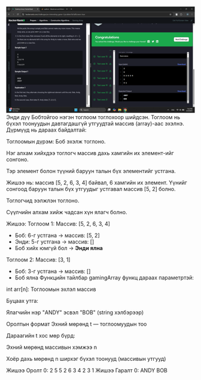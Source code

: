 ![alt text](<../images/40 bodlogo 12.png>)
Энди дүү Бобтойгоо нэгэн тоглоом тоглохоор шийдсэн. Тоглоом нь бүхэл тоонуудын давтагдашгүй утгуудтай массив (array)-аас эхэлнэ. Дүрмүүд нь дараах байдалтай:

Тоглоомын дүрэм:
Боб эхэлж тоглоно.

Нэг алхам хийхдээ тоглогч массив дахь хамгийн их элемент-ийг сонгоно.

Тэр элемент болон түүний баруун талын бүх элементийг устгана.

Жишээ нь: массив [5, 2, 6, 3, 4] байвал, 6 хамгийн их элемент. Үүнийг сонгоод баруун талын бүх утгуудыг устгавал массив [5, 2] болно.

Тоглогчид ээлжлэн тоглоно.

Сүүлчийн алхам хийж чадсан хүн ялагч болно.

Жишээ:
Тоглоом 1:
Массив: [5, 2, 6, 3, 4]

- Боб: 6-г устгана → массив: [5, 2]
- Энди: 5-г устгана → массив: []
- Боб хийх юмгүй бол → **Энди ялна**

Тоглоом 2:
Массив: [3, 1]

- Боб: 3-г устгана → массив: []
- Боб ялна
Функцийн тайлбар
gamingArray функц дараах параметртэй:

int arr[n]: Тоглоомын эхлэл массив

Буцаах утга:

Ялагчийн нэр "ANDY" эсвэл "BOB" (string хэлбэрээр)

Оролтын формат
Эхний мөрөнд t — тоглоомуудын тоо

Дараагийн t хос мөр бүрд:

Эхний мөрөнд массивын хэмжээ n

Хоёр дахь мөрөнд n ширхэг бүхэл тоонууд (массивын утгууд)

Жишээ Оролт 0:
2
5
5 2 6 3 4
2
3 1
Жишээ Гаралт 0:
ANDY
BOB